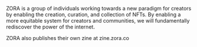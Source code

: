ZORA is a group of individuals working towards a new paradigm for creators by enabling the creation, curation, and collection of NFTs. By enabling a more equitable system for creators and communities, we will fundamentally rediscover the power of the internet.

ZORA also publishes their own zine at zine.zora.co